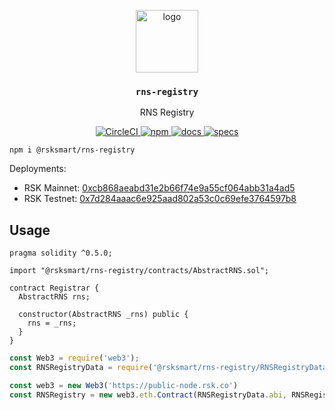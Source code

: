 <p align="middle">
    <img src="https://www.rifos.org/assets/img/logo.svg" alt="logo" height="100" >
</p>
<h3 align="middle"><code>rns-registry</code></h3>
<p align="middle">
    RNS Registry
</p>
<p align="middle">
    <a href="https://circleci.com/gh/rnsdomains/rns-registry">
        <img src="https://circleci.com/gh/rnsdomains/rns-registry.svg?style=svg" alt="CircleCI" />
    </a>
    <a href="https://badge.fury.io/js/%40rsksmart%2Frns-registry">
        <img src="https://badge.fury.io/js/%40rsksmart%2Frns-registry.svg" alt="npm" />
    </a>
    <a href="https://developers.rsk.co/rif/rns/architecture/registry/">
      <img src="https://img.shields.io/badge/-docs-brightgreen" alt="docs" />
    </a>
    <a href="https://developers.rsk.co/rif/rns/specs/registry/">
      <img src="https://img.shields.io/badge/-specs-lightgrey" alt="specs" />
    </a>
</p>

```
npm i @rsksmart/rns-registry
```

Deployments:
- RSK Mainnet: [0xcb868aeabd31e2b66f74e9a55cf064abb31a4ad5](https://explorer.rsk.co/address/0xcb868aeabd31e2b66f74e9a55cf064abb31a4ad5)
- RSK Testnet: [0x7d284aaac6e925aad802a53c0c69efe3764597b8](https://explorer.testnet.rsk.co/address/0x7d284aaac6e925aad802a53c0c69efe3764597b8)

## Usage

```solidity
pragma solidity ^0.5.0;

import "@rsksmart/rns-registry/contracts/AbstractRNS.sol";

contract Registrar {
  AbstractRNS rns;

  constructor(AbstractRNS _rns) public {
    rns = _rns;
  }
}
```

```js
const Web3 = require('web3');
const RNSRegistryData = require('@rsksmart/rns-registry/RNSRegistryData.json');

const web3 = new Web3('https://public-node.rsk.co')
const RNSRegistry = new web3.eth.Contract(RNSRegistryData.abi, RNSRegistryData.address.rskMainnet);
```
